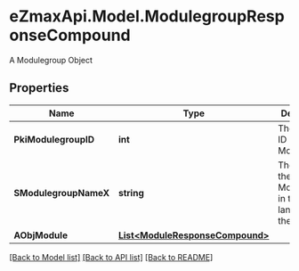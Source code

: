 # eZmaxApi.Model.ModulegroupResponseCompound
A Modulegroup Object

## Properties

Name | Type | Description | Notes
------------ | ------------- | ------------- | -------------
**PkiModulegroupID** | **int** | The unique ID of the Modulegroup | 
**SModulegroupNameX** | **string** | The name of the Modulegroup in the language of the requester | 
**AObjModule** | [**List&lt;ModuleResponseCompound&gt;**](ModuleResponseCompound.md) |  | 

[[Back to Model list]](../README.md#documentation-for-models) [[Back to API list]](../README.md#documentation-for-api-endpoints) [[Back to README]](../README.md)

